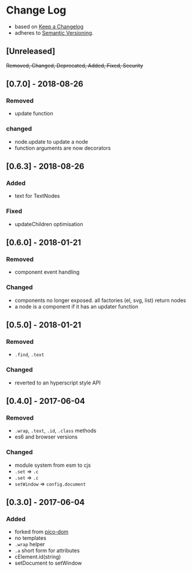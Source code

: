 # Change Log

- based on [Keep a Changelog](http://keepachangelog.com/)
- adheres to [Semantic Versioning](http://semver.org/).

## [Unreleased]
~~Removed, Changed, Deprecated, Added, Fixed, Security~~

## [0.7.0] - 2018-08-26
### Removed
- update function

### changed
- node.update to update a node
- function arguments are now decorators

## [0.6.3] - 2018-08-26
### Added
- text for TextNodes

### Fixed
- updateChildren optimisation

## [0.6.0] - 2018-01-21
### Removed
- component event handling

### Changed
- components no longer exposed. all factories (el, svg, list) return nodes
- a node is a component if it has an updater function

## [0.5.0] - 2018-01-21
### Removed
- `.find`, `.text`

### Changed
- reverted to an hyperscript style API

## [0.4.0] - 2017-06-04
### Removed
- `.wrap`, `.text`, `.id`, `.class` methods
- es6 and browser versions

### Changed
- module system from esm to cjs
- `.set` => `.c`
- `.set` => `.c`
- `setWindow` => `config.document`

## [0.3.0] - 2017-06-04
### Added
- forked from [pico-dom](https://www.npmjs.com/package/pico-dom)
- no templates
- `.wrap` helper
- `.a` short form for attributes
- cElement.id(string)
- setDocument to setWindow
